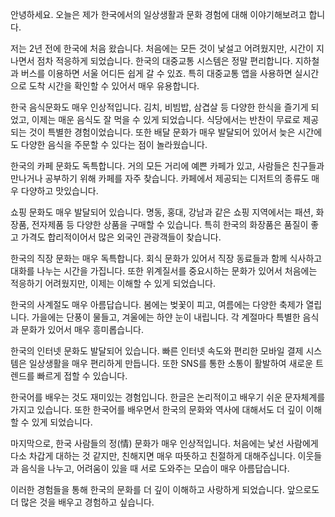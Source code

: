 안녕하세요. 오늘은 제가 한국에서의 일상생활과 문화 경험에 대해 이야기해보려고 합니다.

저는 2년 전에 한국에 처음 왔습니다. 처음에는 모든 것이 낯설고 어려웠지만, 시간이 지나면서 점차 적응하게 되었습니다. 한국의 대중교통 시스템은 정말 편리합니다. 지하철과 버스를 이용하면 서울 어디든 쉽게 갈 수 있죠. 특히 대중교통 앱을 사용하면 실시간으로 도착 시간을 확인할 수 있어서 매우 유용합니다.

한국 음식문화도 매우 인상적입니다. 김치, 비빔밥, 삼겹살 등 다양한 한식을 즐기게 되었고, 이제는 매운 음식도 잘 먹을 수 있게 되었습니다. 식당에서는 반찬이 무료로 제공되는 것이 특별한 경험이었습니다. 또한 배달 문화가 매우 발달되어 있어서 늦은 시간에도 다양한 음식을 주문할 수 있다는 점이 놀라웠습니다.

한국의 카페 문화도 독특합니다. 거의 모든 거리에 예쁜 카페가 있고, 사람들은 친구들과 만나거나 공부하기 위해 카페를 자주 찾습니다. 카페에서 제공되는 디저트의 종류도 매우 다양하고 맛있습니다.

쇼핑 문화도 매우 발달되어 있습니다. 명동, 홍대, 강남과 같은 쇼핑 지역에서는 패션, 화장품, 전자제품 등 다양한 상품을 구매할 수 있습니다. 특히 한국의 화장품은 품질이 좋고 가격도 합리적이어서 많은 외국인 관광객들이 찾습니다.

한국의 직장 문화는 매우 독특합니다. 회식 문화가 있어서 직장 동료들과 함께 식사하고 대화를 나누는 시간을 가집니다. 또한 위계질서를 중요시하는 문화가 있어서 처음에는 적응하기 어려웠지만, 이제는 이해할 수 있게 되었습니다.

한국의 사계절도 매우 아름답습니다. 봄에는 벚꽃이 피고, 여름에는 다양한 축제가 열립니다. 가을에는 단풍이 물들고, 겨울에는 하얀 눈이 내립니다. 각 계절마다 특별한 음식과 문화가 있어서 매우 흥미롭습니다.

한국의 인터넷 문화도 발달되어 있습니다. 빠른 인터넷 속도와 편리한 모바일 결제 시스템은 일상생활을 매우 편리하게 만듭니다. 또한 SNS를 통한 소통이 활발하여 새로운 트렌드를 빠르게 접할 수 있습니다.

한국어를 배우는 것도 재미있는 경험입니다. 한글은 논리적이고 배우기 쉬운 문자체계를 가지고 있습니다. 또한 한국어를 배우면서 한국의 문화와 역사에 대해서도 더 깊이 이해할 수 있게 되었습니다.

마지막으로, 한국 사람들의 정(情) 문화가 매우 인상적입니다. 처음에는 낯선 사람에게 다소 차갑게 대하는 것 같지만, 친해지면 매우 따뜻하고 친절하게 대해주십니다. 이웃들과 음식을 나누고, 어려움이 있을 때 서로 도와주는 모습이 매우 아름답습니다.

이러한 경험들을 통해 한국의 문화를 더 깊이 이해하고 사랑하게 되었습니다. 앞으로도 더 많은 것을 배우고 경험하고 싶습니다.
